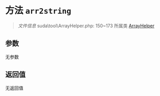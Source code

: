 # 方法 `arr2string`

> *文件信息* suda\tool\ArrayHelper.php: 150~173
> 所属类 [ArrayHelper](../ArrayHelper.md)




## 参数


无参数


## 返回值

无返回值
